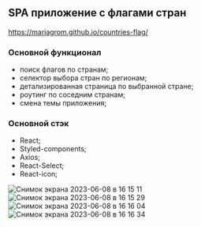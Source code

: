 ## SPA приложение с флагами стран
https://mariagrom.github.io/countries-flag/

### Основной функционал
- поиск флагов по странам;
- селектор выбора стран по регионам;
- детализированная страница по выбранной стране;
- роутинг по соседним странам;
- смена темы приложения;

### Основной стэк
- React;
- Styled-components;
- Axios;
- React-Select;
- React-icon; 

![Снимок экрана 2023-06-08 в 16 15 11](https://github.com/MariaGrom/countries-flag/assets/102763756/d49c52d3-35d4-48e4-8088-4a4f1bb3fa5f)
![Снимок экрана 2023-06-08 в 16 15 29](https://github.com/MariaGrom/countries-flag/assets/102763756/702decbc-a0bd-4ee5-9b37-81410472d5a9)
![Снимок экрана 2023-06-08 в 16 16 04](https://github.com/MariaGrom/countries-flag/assets/102763756/c4883f96-b54e-405d-a9a7-539e658b46d2)
![Снимок экрана 2023-06-08 в 16 16 34](https://github.com/MariaGrom/countries-flag/assets/102763756/df78301c-602b-4434-9c29-94e3040792d9)
